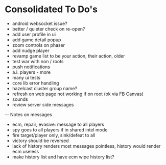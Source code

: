 Consolidated To Do's
====================

- android websocket issue?
-  better / quieter check on re-open?
- add user profile in ui
- add game detail popup
- zoom controls on phaser
- add nudge player
- revamp game list to be your action, their action, older
- test war with non / roots
- push notifications
- a.i. players - more
- many ui tests
- core lib error handling
- hazelcast cluster group name?
- refresh on web page not working if on root (ok via FB Canvas)
- sounds
- review server side messages

--  Notes on messages 
 - ecm, repair, evasive: message to all players
 - spy goes to all players if in shared intel mode
 - fire target/player only, sink/defeat to all
 - victory should be reversed
 - lack of history renders most messages pointless, history would render ecm useless
 - make history list and have ecm wipe history list?